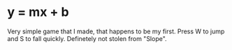# y = mx + b
Very simple game that I made, that happens to be my first. Press W to jump and S to fall quickly. Definetely not stolen from "Slope".
